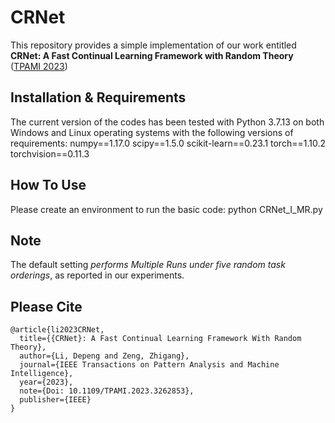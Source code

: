 # CRNet
This repository provides a simple implementation of our work entitled **CRNet: A Fast Continual Learning Framework with Random Theory** ([TPAMI 2023](https://ieeexplore.ieee.org/document/10086692/))


## Installation & Requirements
The current version of the codes has been tested with Python 3.7.13 on both Windows and Linux operating systems with the following versions of  requirements:
numpy==1.17.0
scipy==1.5.0
scikit-learn==0.23.1
torch==1.10.2
torchvision==0.11.3


## How To Use
Please create an environment to run the basic code: python CRNet_I_MR.py


##  Note
The default setting *performs Multiple Runs under five random task orderings*, as reported in our experiments.


##  Please Cite
```
@article{li2023CRNet,
  title={{CRNet}: A Fast Continual Learning Framework With Random Theory}, 
  author={Li, Depeng and Zeng, Zhigang},
  journal={IEEE Transactions on Pattern Analysis and Machine Intelligence}, 
  year={2023},
  note={Doi: 10.1109/TPAMI.2023.3262853},
  publisher={IEEE}
}
```

